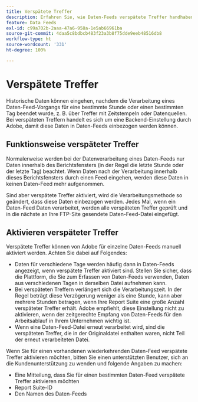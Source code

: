 ```yaml
---
title: Verspätete Treffer
description: Erfahren Sie, wie Daten-Feeds verspätete Treffer handhaben.
feature: Data Feeds
exl-id: c99a702b-2aaa-47a6-958a-1e5ab66961ba
source-git-commit: 4daa5c8bdbcb483f23a3b8f75dde9eeb48516db8
workflow-type: ht
source-wordcount: '331'
ht-degree: 100%

---
```


# Verspätete Treffer

Historische Daten können eingehen, nachdem die Verarbeitung eines Daten-Feed-Vorgangs für eine bestimmte Stunde oder einen bestimmten Tag beendet wurde, z. B. über Treffer mit Zeitstempeln oder Datenquellen. Bei verspäteten Treffern handelt es sich um eine Backend-Einstellung durch Adobe, damit diese Daten in Daten-Feeds einbezogen werden können.

## Funktionsweise verspäteter Treffer

Normalerweise werden bei der Datenverarbeitung eines Daten-Feeds nur Daten innerhalb des Berichtsfensters (in der Regel die letzte Stunde oder der letzte Tag) beachtet. Wenn Daten nach der Verarbeitung innerhalb dieses Berichtsfensters durch einen Feed eingehen, werden diese Daten in keinen Daten-Feed mehr aufgenommen.

Sind aber verspätete Treffer aktiviert, wird die Verarbeitungsmethode so geändert, dass diese Daten einbezogen werden. Jedes Mal, wenn ein Daten-Feed Daten verarbeitet, werden alle verspäteten Treffer geprüft und in die nächste an Ihre FTP-Site gesendete Daten-Feed-Datei eingefügt.

## Aktivieren verspäteter Treffer

Verspätete Treffer können von Adobe für einzelne Daten-Feeds manuell aktiviert werden. Achten Sie dabei auf Folgendes:

* Daten für verschiedene Tage werden häufig dann in Daten-Feeds angezeigt, wenn verspätete Treffer aktiviert sind. Stellen Sie sicher, dass die Plattform, die Sie zum Erfassen von Daten-Feeds verwenden, Daten aus verschiedenen Tagen in derselben Datei aufnehmen kann.
* Bei verspäteten Treffern verlängert sich die Verarbeitungszeit. In der Regel beträgt diese Verzögerung weniger als eine Stunde, kann aber mehrere Stunden betragen, wenn Ihre Report Suite eine große Anzahl verspäteter Treffer erhält. Adobe empfiehlt, diese Einstellung nicht zu aktivieren, wenn der zeitgerechte Empfang von Daten-Feeds für den Arbeitsablauf in Ihrem Unternehmen wichtig ist.
* Wenn eine Daten-Feed-Datei erneut verarbeitet wird, sind die verspäteten Treffer, die in der Originaldatei enthalten waren, nicht Teil der erneut verarbeiteten Datei.

Wenn Sie für einen vorhandenen wiederkehrenden Daten-Feed verspätete Treffer aktivieren möchten, bitten Sie einen unterstützten Benutzer, sich an die Kundenunterstützung zu wenden und folgende Angaben zu machen:

* Eine Mitteilung, dass Sie für einen bestimmten Daten-Feed verspätete Treffer aktivieren möchten
* Report Suite-ID
* Den Namen des Daten-Feeds

